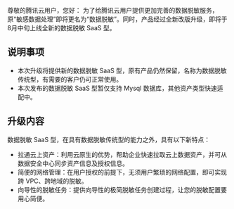 尊敬的腾讯云用户，您好：
为了给腾讯云用户提供更加完善的数据脱敏服务，原“敏感数据处理”即将更名为“数据脱敏”。同时，产品经过全新改版升级，即将于8月中旬上线全新的数据脱敏 SaaS 型。

## 说明事项
- 本次升级将提供新的数据脱敏 SaaS 型，原有产品仍然保留，名称为数据脱敏传统型，有需要的客户仍可正常使用。
- 本次发布的数据脱敏 SaaS 型暂仅支持 Mysql 数据库，其他资产类型快速适配中。

## 升级内容
数据脱敏 SaaS 型，在具有数据脱敏传统型的能力之外，具有以下新特点：
- 拉通云上资产：利用云原生的优势，帮助企业快速拉取云上数据资产，并可从数据安全中心同步资产信息及授权信息。
- 简便的网络管理：在用户授权的前提下，无须用户繁琐的网络配置，即可实现跨 VPC、跨地域的脱敏。
- 向导性的脱敏任务：提供向导性的极简脱敏任务创建过程，让您的脱敏配置要用心简便。
